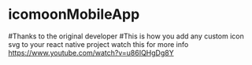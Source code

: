 # icomoonMobileApp

#Thanks to the original developer
#This is how you add any custom icon svg to your react native project
watch this for more info
https://www.youtube.com/watch?v=u86IQHgDg8Y
